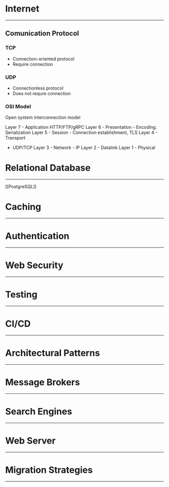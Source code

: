 # Internet
---
## Comunication Protocol
### TCP 
- Connection-oriented protocol
- Require connection
### UDP
- Connectionless protocol
- Does not requre connection
### OSI Model
Open system interconnection model

Layer 7 - Application HTTP/FTP/gRPC
Layer 6 - Presentation - Encoding. Serialization
Layer 5 - Session - Connection establishment, TLS
Layer 4 - Transport
- UDP/TCP
Layer 3 - Network - IP
Layer 2 - Datalink
Layer 1 - Physical
# Relational Database
---
[[PostgreSQL]]


# Caching
---
# Authentication
---
# Web Security
---
# Testing
---
# CI/CD
---
# Architectural Patterns
---
# Message Brokers
---
# Search Engines
---
# Web Server
---
# Migration Strategies
---
